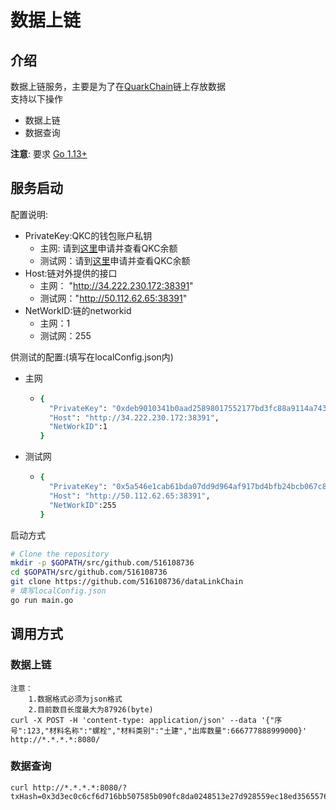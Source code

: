 # 数据上链

## 介绍
数据上链服务，主要是为了在[QuarkChain](http://devnet.quarkchain.io/)链上存放数据   
支持以下操作  
- 数据上链  
- 数据查询
    
**注意**: 要求 [Go 1.13+](https://golang.org/dl/)


## 服务启动

配置说明:   
- PrivateKey:QKC的钱包账户私钥
    + 主网: 请到[这里](https://mainnet.quarkchain.io/wallet)申请并查看QKC余额 
    + 测试网：请到[这里](https://devnet.quarkchain.io/wallet)申请并查看QKC余额
- Host:链对外提供的接口
    + 主网：  "http://34.222.230.172:38391"
    + 测试网："http://50.112.62.65:38391" 
- NetWorkID:链的networkid
    + 主网：1
    + 测试网：255    
    
供测试的配置:(填写在localConfig.json内)
-   主网
       +   ```bash
           {
             "PrivateKey": "0xdeb9010341b0aad25898017552177bd3fc88a9114a74316db871234b6f7eaa9f",
             "Host": "http://34.222.230.172:38391",
             "NetWorkID":1
           }
           ```  
-   测试网
       +    ```bash
            {
              "PrivateKey": "0x5a546e1cab61bda07dd9d964af917bd4bfb24bcb067c86ef479225772bce0053",
              "Host": "http://50.112.62.65:38391",
              "NetWorkID":255
            } 
            ```  

           

启动方式
```bash
# Clone the repository
mkdir -p $GOPATH/src/github.com/516108736
cd $GOPATH/src/github.com/516108736
git clone https://github.com/516108736/dataLinkChain
# 填写localConfig.json
go run main.go
```

## 调用方式

### 数据上链
    注意：
        1.数据格式必须为json格式
        2.目前数目长度最大为87926(byte) 
    curl -X POST -H 'content-type: application/json' --data '{"序号":123,"材料名称":"螺栓","材料类别":"土建","出库数量":666777888999000}' http://*.*.*.*:8080/
    

### 数据查询
    
    curl http://*.*.*.*:8080/?txHash=0x3d3ec0c6cf6d716bb507585b090fc8da0248513e27d928559ec18ed35655767900000000
    
